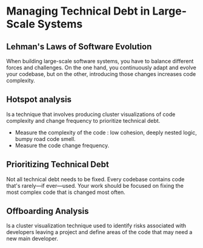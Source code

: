 # Managing Technical Debt in Large-Scale Systems

## Lehman's Laws of Software Evolution
When building large-scale software systems, you have to balance different forces and challenges. On the one hand, you continuously adapt and evolve your codebase, but on the other, introducing those changes increases code complexity.



## Hotspot analysis
Is a technique that involves producing cluster visualizations of code complexity and change frequency to prioritize technical debt.


- Measure the complexity of the code : low cohesion, deeply nested logic, bumpy road code smell.
- Measure the code change frequency.

## Prioritizing Technical Debt
Not all technical debt needs to be fixed. Every codebase contains code that's rarely—if ever—used. Your work should be focused on fixing the most complex code that is changed most often.


## Offboarding Analysis
Is a cluster visualization technique used to identify risks associated with developers leaving a project and define areas of the code that may need a new main developer.

